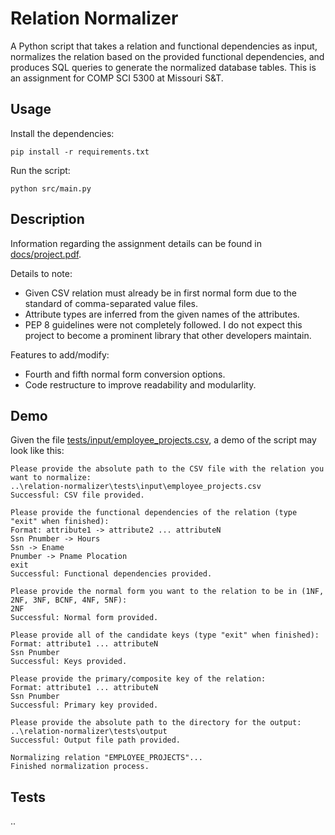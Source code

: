 # Relation Normalizer
A Python script that takes a relation and functional dependencies as input, normalizes the relation based on the provided functional dependencies, and produces SQL queries to generate the normalized database tables. This is an assignment for COMP SCI 5300 at Missouri S&amp;T.

## Usage
Install the dependencies:
```
pip install -r requirements.txt
```

Run the script:
```
python src/main.py
```

## Description
Information regarding the assignment details can be found in [docs/project.pdf](https://github.com/imjacobtw/relation-normalizer/blob/main/docs/project.pdf).

Details to note:
- Given CSV relation must already be in first normal form due to the standard of comma-separated value files.
- Attribute types are inferred from the given names of the attributes.
- PEP 8 guidelines were not completely followed. I do not expect this project to become a prominent library that other developers maintain.

Features to add/modify:
- Fourth and fifth normal form conversion options.
- Code restructure to improve readability and modularlity.

## Demo
Given the file [tests/input/employee_projects.csv](https://github.com/imjacobtw/relation-normalizer/blob/main/tests/input/employee_projects.csv), a demo of the script may look like this:
```
Please provide the absolute path to the CSV file with the relation you want to normalize:
..\relation-normalizer\tests\input\employee_projects.csv
Successful: CSV file provided.

Please provide the functional dependencies of the relation (type "exit" when finished):
Format: attribute1 -> attribute2 ... attributeN
Ssn Pnumber -> Hours
Ssn -> Ename
Pnumber -> Pname Plocation                                                  
exit
Successful: Functional dependencies provided.

Please provide the normal form you want to the relation to be in (1NF, 2NF, 3NF, BCNF, 4NF, 5NF):
2NF                                                                       
Successful: Normal form provided.

Please provide all of the candidate keys (type "exit" when finished):    
Format: attribute1 ... attributeN
Ssn Pnumber
Successful: Keys provided.

Please provide the primary/composite key of the relation:
Format: attribute1 ... attributeN
Ssn Pnumber
Successful: Primary key provided.

Please provide the absolute path to the directory for the output:
..\relation-normalizer\tests\output
Successful: Output file path provided.

Normalizing relation "EMPLOYEE_PROJECTS"...
Finished normalization process.
```

## Tests
..